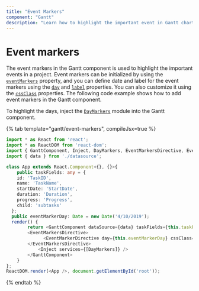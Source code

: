 ```yaml
---
title: "Event Markers"
component: "Gantt"
description: "Learn how to highlight the important event in Gantt chart part in the Essential JS 2 Gantt Component."
---
```


# Event markers

The event markers in the Gantt component is used to highlight the important events in a project. Event markers can be initialized by using the [`eventMarkers`](../api/gantt/eventMarker/) property, and you can define date and label for the event markers using the [`day`](../api/gantt/eventMarker/#day) and [`label`](../api/gantt/eventMarker/#label) properties. You can also customize it using the [`cssClass`](../api/gantt/eventMarker/#cssclass) properties. The following code example shows how to add event markers in the Gantt component.

To highlight the days, inject the [`DayMarkers`](../api/gantt/#daymarkersmodule) module into the Gantt component.

{% tab template="gantt/event-markers", compileJsx=true %}

```typescript
import * as React from 'react';
import * as ReactDOM from 'react-dom';
import { GanttComponent, Inject, DayMarkers, EventMarkersDirective, EventMarkerDirective } from '@syncfusion/ej2-react-gantt';
import { data } from './datasource';

class App extends React.Component<{}, {}>{
    public taskFields: any = {
    id: 'TaskID',
    name: 'TaskName',
    startDate: 'StartDate',
    duration: 'Duration',
    progress: 'Progress',
    child: 'subtasks'
  };
  public eventMarkerDay: Date = new Date('4/10/2019');
  render() {
        return <GanttComponent dataSource={data} taskFields={this.taskFields} height = '450px'>
        <EventMarkersDirective>
              <EventMarkerDirective day={this.eventMarkerDay} cssClass='e-custom-event-marker'  label='Project approval and kick-off' ></EventMarkerDirective>
        </EventMarkersDirective>
            <Inject services={[DayMarkers]} />
        </GanttComponent>
    }
};
ReactDOM.render(<App />, document.getElementById('root'));
```

{% endtab %}